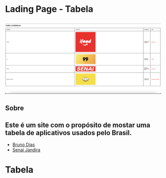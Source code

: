 # Lading Page - Tabela
![](./Tabela.png)
 ---
 ## Sobre
 Este é um site com o propósito de mostar 
 uma tabela de aplicativos usados pelo Brasil.
  ---
- [Bruno Dias]()
- [Senai Jandira]()
# Tabela
